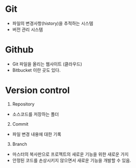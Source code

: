 <!-- @format -->

# Git

- 파일의 변경사항(history)을 추적하는 시스템
- 버전 관리 시스템

# Github

- Git 파일을 올리는 웹사이트 (클라우드)
- Bitbucket 이란 곳도 있다.

# Version control

1. Repository

- 소스코드를 저장하는 폴더

2. Commit

- 파일 변경 내용에 대한 기록

3. Branch

- 마스터의 복사판으로 프로젝트의 새로운 기능을 위한 새로운 가지
- 안정된 코드를 손상시키지 않으면서 새로운 기능을 개발할 수 있음.
